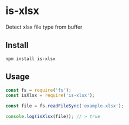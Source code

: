 # is-xlsx
Detect xlsx file type from buffer

## Install

```
npm install is-xlsx
```

## Usage

```js
const fs = require('fs');
const isXlsx = require('is-xlsx');

const file = fs.readFileSync('example.xlsx');

console.log(isXlsx(file)); // > true
```
